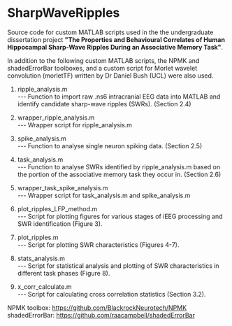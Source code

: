 # SharpWaveRipples
Source code for custom MATLAB scripts used in the the undergraduate dissertation project **"The Properties and Behavioural Correlates of Human Hippocampal Sharp-Wave Ripples During an Associative Memory Task"**.

In addition to the following custom MATLAB scripts, the NPMK and shadedErrorBar toolboxes, and a custom script for Morlet wavelet convolution (morletTF) written by Dr Daniel Bush (UCL) were also used.

1. ripple_analysis.m              
--- Function to import raw .ns6 intracranial EEG data into MATLAB and identify candidate sharp-wave ripples (SWRs). (Section 2.4)
2. wrapper_ripple_analysis.m      
--- Wrapper script for ripple_analysis.m

3. spike_analysis.m               
--- Function to analyse single neuron spiking data. (Section 2.5)
4. task_analysis.m                
--- Function to analyse SWRs identified by ripple_analysis.m based on the portion of the associative memory task they occur in. (Section 2.6)
5. wrapper_task_spike_analysis.m  
--- Wrapper script for task_analysis.m and spike_analysis.m

6. plot_ripples_LFP_method.m      
--- Script for plotting figures for various stages of iEEG processing and SWR identification (Figure 3).
7. plot_ripples.m                 
--- Script for plotting SWR characteristics (Figures 4-7).
8. stats_analysis.m               
--- Script for statistical analysis and plotting of SWR characteristics in different task phases (Figure 8).
9. x_corr_calculate.m             
--- Script for calculating cross correlation statistics (Section 3.2).

NPMK toolbox: https://github.com/BlackrockNeurotech/NPMK
shadedErrorBar: https://github.com/raacampbell/shadedErrorBar
